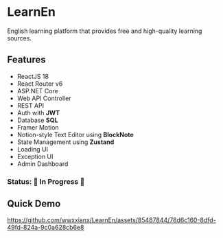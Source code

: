 
# LearnEn

English learning platform that provides free and high-quality learning sources.


## Features
- ReactJS 18
- React Router v6
- ASP.NET Core
- Web API Controller
- REST API
- Auth with **JWT**
- Database **SQL**
- Framer Motion
- Notion-style Text Editor using **BlockNote**
- State Management using **Zustand**
- Loading UI
- Exception UI
- Admin Dashboard

### Status: 🚧 In Progress 🚧

## Quick Demo
https://github.com/wwxxianx/LearnEn/assets/85487844/78d6c160-8dfd-49fd-824a-9c0a628cb6e8

